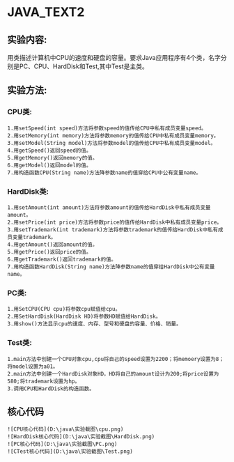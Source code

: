 # JAVA_TEXT2
## 实验内容:
  用类描述计算机中CPU的速度和硬盘的容量。要求Java应用程序有4个类，名字分别是PC、CPU、HardDisk和Test,其中Test是主类。
  
## 实验方法:
  ### CPU类:
    1.用setSpeed(int speed)方法将参数speed的值传给CPU中私有成员变量speed。
    2.用setMemory(int memory)方法将参数memory的值传给CPU中私有成员变量memory。
    3.用setModel(String model)方法将参数model的值传给CPU中私有成员变量model。
    4.用getSpeed()返回speed的值。
    5.用getMemory()返回memory的值。
    6.用getModel()返回model的值。
    7.用构造函数CPU(String name)方法降参数name的值穿给CPU中公有变量name。
  ### HardDisk类:
    1.用setAmount(int amount)方法将参数amount的值传给HardDisk中私有成员变量amount。
    2.用setPrice(int price)方法将参数price的值传给HardDisk中私有成员变量price。
    3.用setTrademark(int trademark)方法将参数trademark的值传给HardDisk中私有成员变量trademark。
    4.用getAmount()返回amount的值。
    5.用getPrice()返回price的值。
    6.用getTrademark()返回trademark的值。
    7.用构造函数HardDisk(String name)方法降参数name的值穿给HardDisk中公有变量name。
  ### PC类:
    1.用SetCPU(CPU cpu)将参数cpu赋值给cpu。
    2.用SetHardDisk(HardDisk HD)将参数HD赋值给HardDisk。
    3.用show()方法显示cpu的速度、内存、型号和硬盘的容量、价格、销量。
  ### Test类:
    1.main方法中创建一个CPU对象cpu,cpu将自己的speed设置为2200；将memoery设置为8；将model设置为a01。
    2.main方法中创建一个HardDisk对象HD，HD将自己的amount设计为200;将price设置为580;将trademark设置为hp。
    3.调用CPU和HardDisk的构造函数。
    
## 核心代码
    ![CPU核心代码](D:\java\实验截图\cpu.png)
    ![HardDisk核心代码](D:\java\实验截图\HardDisk.png)
    ![PC核心代码](D:\java\实验截图\PC.png)
    ![CTest核心代码](D:\java\实验截图\Test.png)
  
  
  
  
    
  
  




